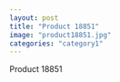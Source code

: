 ```yaml
---
layout: post
title: "Product 18851"
image: "product18851.jpg"
categories: "category1"
---
```

Product 18851
